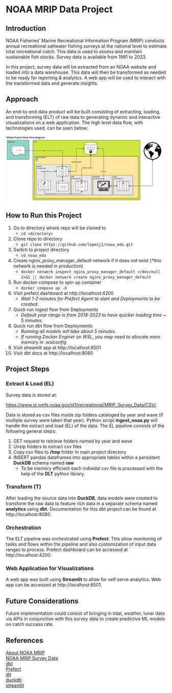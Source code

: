 # NOAA MRIP Data Project

## Introduction
NOAA Fisheries’ Marine Recreational Information Program (MRIP) conducts annual recreational saltwater fishing surveys at the national level to estimate total recreational catch.  This data is used to assess and maintain sustainable fish stocks.  Survey data is available from 1981 to 2023.

In this project, survey data will be extracted from an NOAA website and loaded into a data warehouse.  This data will then be transformed as needed to be ready for reporting & analytics.  A web app will be used to interact with the transformed data and generate insights.

## Approach
An end-to-end data product will be built consisting of extracting, loading, and transforming (ELT) of raw data to generating dynamic and interactive visualizations on a web application.  The high level data flow, with technologies used, can be seen below:

![Alt text](images/noaa_project_data_flow_diagram.jpg)

## How to Run this Project
1. Go to directory where repo will be cloned to
   - `cd <directory>`
2. Clone repo to directory
   - `git clone https://github.com/lopezj1/noaa_eda.git`
3. Switch to project directory
   - `cd noaa_eda`
4. Create nginx_proxy_manager_default network if it does not exist (*this network is needed in production)
   - `docker network inspect nginx_proxy_manager_default >/dev/null 2>&1 || docker network create nginx_proxy_manager_default`
5. Run docker compose to spin up container
   - `docker compose up -d`
6. Visit prefect dashboard at http://localhost:4200
   - *Wait 1-2 minutes for Prefect Agent to start and Deployments to be created.*
7. Quick run ingest flow from Deployments
   - *Default year range is from 2018-2023 to have quicker loading time ~ 5 minutes.*
8. Quick run dbt flow from Deployments
   - *Running all models will take about 5 minutes.*
   - *If running Docker Enginer on WSL, you may need to allocate more memory in .wslconfig*
9.  Visit streamlit app at http://localhost:8501
10. Visit dbt docs at http://localhost:8080

## Project Steps
### Extract & Load (EL)
Survey data is stored at:

 https://www.st.nmfs.noaa.gov/st1/recreational/MRIP_Survey_Data/CSV/.  
 
 Data is stored as csv files inside zip folders cataloged by year and wave (if multiple survey were taken that year).  Python script **ingest_noaa.py** will handle the extract and load (EL) of the data.  The EL pipeline consists of the following general steps:

1. GET request to retrieve folders named by year and wave
2. Unzip folders to extract csv files
3. Copy csv files to **/tmp** folder in main project directory
4. INSERT pandas dataframes into appropriate tables within a persistent **DuckDB** schema named **raw**
    - To be memory efficient each individal csv file is processed with the help of the **DLT** python library.

### Transform (T)
After loading the source data into **DuckDB**, data models were created to transform the raw data to feature rich data in a separate schema named **analytics** using **dbt**.  Documentation for this dbt project can be found at http://localhost:8080.

### Orchestration
The ELT pipeline was orchestrated using **Prefect**.  This allow monitoring of tasks and flows within the pipeline and also customization of input data ranges to process. Prefect dashboard can be accessed at http://localhost:4200.

### Web Application for Visualizations
A web app was built using **Streamlit** to allow for self serve analytics.  Web app can be accessed at http://localhost:8501.

## Future Considerations
Future implementation could consist of bringing in tidal, weather, lunar data via APIs in conjunction with this survey data to create predictive ML models on catch success rate.

## References
[About NOAA MRIP](https://www.fisheries.noaa.gov/recreational-fishing-data/about-marine-recreational-information-program)  
[NOAA MRIP Survey Data](https://www.st.nmfs.noaa.gov/st1/recreational/MRIP_Survey_Data/CSV/)  
[dbt](https://docs.getdbt.com/docs/introduction)  
[Prefect](https://docs-2.prefect.io/latest/)  
[dlt](https://dlthub.com/docs/intro)  
[duckdb](https://duckdb.org/docs/)  
[streamlit](https://docs.streamlit.io/)  

